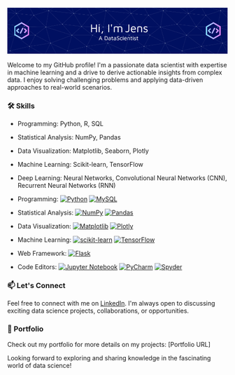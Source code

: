 <!--
**JensBender/JensBender** is a ✨ _special_ ✨ repository because its `README.md` (this file) appears on your GitHub profile.
-->

![Header](header-image.png)

Welcome to my GitHub profile! I'm a passionate data scientist with expertise in machine learning and a drive to derive actionable insights from complex data. I enjoy solving challenging problems and applying data-driven approaches to real-world scenarios.

### 🛠️ Skills

- Programming: Python, R, SQL
- Statistical Analysis: NumPy, Pandas
- Data Visualization: Matplotlib, Seaborn, Plotly
- Machine Learning: Scikit-learn, TensorFlow
- Deep Learning: Neural Networks, Convolutional Neural Networks (CNN), Recurrent Neural Networks (RNN)
  
- Programming: [![Python][Python-badge]][Python-url] [![MySQL][MySQL-badge]][MySQL-url]
- Statistical Analysis: [![NumPy][NumPy-badge]][NumPy-url] [![Pandas][Pandas-badge]][Pandas-url]
- Data Visualization: [![Matplotlib][Matplotlib-badge]][Matplotlib-url] [![Plotly][Plotly-badge]][Plotly-url]
- Machine Learning: [![scikit-learn][scikit-learn-badge]][scikit-learn-url] [![TensorFlow][TensorFlow-badge]][TensorFlow-url]
- Web Framework: [![Flask][Flask-badge]][Flask-url]
- Code Editors: [![Jupyter Notebook][JupyterNotebook-badge]][JupyterNotebook-url] [![PyCharm][PyCharm-badge]][PyCharm-url] [![Spyder][Spyder-badge]][Spyder-url]

### 📫 Let's Connect

Feel free to connect with me on [LinkedIn](www.linkedin.com/in/jensbender). I'm always open to discussing exciting data science projects, collaborations, or opportunities.

### 📄 Portfolio

Check out my portfolio for more details on my projects: [Portfolio URL]

Looking forward to exploring and sharing knowledge in the fascinating world of data science!

<!-- MARKDOWN LINKS -->
[Flask-badge]: https://img.shields.io/badge/flask-%23000.svg?style=for-the-badge&logo=flask&logoColor=white
[Flask-url]: https://flask.palletsprojects.com/en/2.3.x/
[JupyterNotebook-badge]: https://img.shields.io/badge/jupyter-%23FA0F00.svg?style=for-the-badge&logo=jupyter&logoColor=white
[JupyterNotebook-url]: https://jupyter.org/
[Matplotlib-badge]: https://img.shields.io/badge/Matplotlib-%23ffffff.svg?style=for-the-badge&logo=Matplotlib&logoColor=black
[Matplotlib-url]: https://matplotlib.org/
[MySQL-badge]: https://img.shields.io/badge/mysql-%2300f.svg?style=for-the-badge&logo=mysql&logoColor=white
[MySQL-url]: https://www.mysql.com/
[NumPy-badge]: https://img.shields.io/badge/numpy-%23013243.svg?style=for-the-badge&logo=numpy&logoColor=white
[NumPy-url]: https://numpy.org/
[Pandas-badge]: https://img.shields.io/badge/pandas-%23150458.svg?style=for-the-badge&logo=pandas&logoColor=white
[Pandas-url]: https://pandas.pydata.org/
[Plotly-badge]: https://img.shields.io/badge/Plotly-%233F4F75.svg?style=for-the-badge&logo=plotly&logoColor=white
[Plotly-url]: https://plotly.com/python/
[PyCharm-badge]: https://img.shields.io/badge/pycharm-143?style=for-the-badge&logo=pycharm&logoColor=black&color=black&labelColor=green
[PyCharm-url]: https://www.jetbrains.com/pycharm/
[Python-badge]: https://img.shields.io/badge/python-3670A0?style=for-the-badge&logo=python&logoColor=ffdd54
[Python-url]: https://www.python.org/
[scikit-learn-badge]: https://img.shields.io/badge/scikit--learn-%23F7931E.svg?style=for-the-badge&logo=scikit-learn&logoColor=white
[scikit-learn-url]: https://scikit-learn.org/stable/
[Spyder-badge]: https://img.shields.io/badge/Spyder-838485?style=for-the-badge&logo=spyder%20ide&logoColor=maroon
[Spyder-url]: https://www.spyder-ide.org/
[TensorFlow-badge]: https://img.shields.io/badge/TensorFlow-%23FF6F00.svg?style=for-the-badge&logo=TensorFlow&logoColor=white
[TensorFlow-url]: https://www.tensorflow.org/
